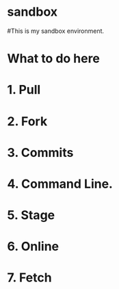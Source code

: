 # sandbox
#This is my sandbox environment.
# What to do here
#	1. Pull
#	2. Fork
#	3. Commits
#	4. Command Line.
#	5. Stage
#   6. Online
#	7. Fetch